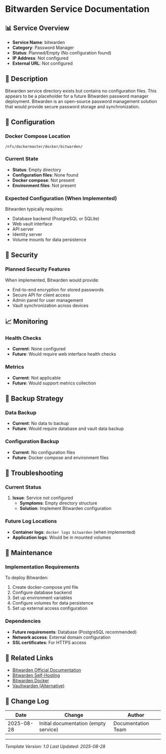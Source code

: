 # Bitwarden Service Documentation

## 📊 Service Overview

- **Service Name**: bitwarden
- **Category**: Password Manager
- **Status**: Planned/Empty (No configuration found)
- **IP Address**: Not configured
- **External URL**: Not configured

## 🚀 Description

Bitwarden service directory exists but contains no configuration files. This appears to be a placeholder for a future Bitwarden password manager deployment. Bitwarden is an open-source password management solution that would provide secure password storage and synchronization.

## 🔧 Configuration

### Docker Compose Location
```
/nfs/dockermaster/docker/bitwarden/
```

### Current State
- **Status**: Empty directory
- **Configuration files**: None found
- **Docker compose**: Not present
- **Environment files**: Not present

### Expected Configuration (When Implemented)
Bitwarden typically requires:
- Database backend (PostgreSQL or SQLite)
- Web vault interface
- API server
- Identity server
- Volume mounts for data persistence

## 🔐 Security

### Planned Security Features
When implemented, Bitwarden would provide:
- End-to-end encryption for stored passwords
- Secure API for client access
- Admin panel for user management
- Vault synchronization across devices

## 📈 Monitoring

### Health Checks
- **Current**: None configured
- **Future**: Would require web interface health checks

### Metrics
- **Current**: Not applicable
- **Future**: Would support metrics collection

## 🔄 Backup Strategy

### Data Backup
- **Current**: No data to backup
- **Future**: Would require database and vault data backup

### Configuration Backup
- **Current**: No configuration files
- **Future**: Docker compose and environment files

## 🚨 Troubleshooting

### Current Status
1. **Issue**: Service not configured
   - **Symptoms**: Empty directory structure
   - **Solution**: Implement Bitwarden configuration

### Future Log Locations
- **Container logs**: `docker logs bitwarden` (when implemented)
- **Application logs**: Would be in mounted volumes

## 📝 Maintenance

### Implementation Requirements
To deploy Bitwarden:
1. Create docker-compose.yml file
2. Configure database backend
3. Set up environment variables
4. Configure volumes for data persistence
5. Set up external access configuration

### Dependencies
- **Future requirements**: Database (PostgreSQL recommended)
- **Network access**: External domain configuration
- **SSL certificates**: For HTTPS access

## 🔗 Related Links

- [Bitwarden Official Documentation](https://bitwarden.com/help/)
- [Bitwarden Self-Hosting](https://bitwarden.com/help/install-on-premise-linux/)
- [Bitwarden Docker](https://hub.docker.com/u/bitwarden)
- [Vaultwarden (Alternative)](https://github.com/dani-garcia/vaultwarden)

## 📅 Change Log

| Date | Change | Author |
|------|---------|---------|
| 2025-08-28 | Initial documentation (empty service) | Documentation Team |

---
*Template Version: 1.0*
*Last Updated: 2025-08-28*